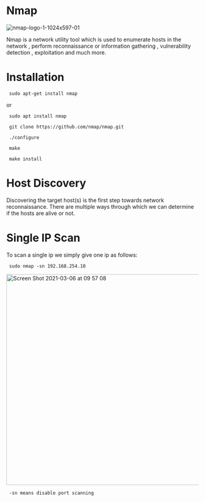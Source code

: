 # Nmap

![nmap-logo-1-1024x597-01](https://user-images.githubusercontent.com/106522935/202653349-2b81f1fe-b6d7-4b05-9164-91806e6d1fcb.jpeg)


Nmap is a network utility tool  which is used to enumerate hosts in the network , perform  reconnaissance or information gathering , vulnerability detection , exploitation and much more. 

# Installation

     sudo apt-get install nmap

or

     sudo apt install nmap

     git clone https://github.com/nmap/nmap.git

     ./configure

     make

     make install

# Host Discovery

Discovering the target host(s) is the first step towards network reconnaissance. There are multiple ways through which we can determine if the hosts are alive or not.

# Single IP Scan
To scan a single ip we simply give one ip as follows:

     sudo nmap -sn 192.168.254.10
     
<img width="551" alt="Screen Shot 2021-03-06 at 09 57 08" src="https://user-images.githubusercontent.com/106522935/202651409-6e6afad2-258c-4d68-84ac-e77bad336a63.png">

     
     -sn means disable port scanning
 

# 
